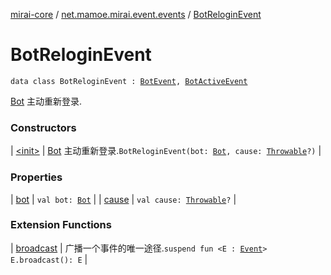 [mirai-core](../../index.md) / [net.mamoe.mirai.event.events](../index.md) / [BotReloginEvent](./index.md)

# BotReloginEvent

`data class BotReloginEvent : `[`BotEvent`](../-bot-event/index.md)`, `[`BotActiveEvent`](../-bot-active-event.md)

[Bot](../../net.mamoe.mirai/-bot/index.md) 主动重新登录.

### Constructors

| [&lt;init&gt;](-init-.md) | [Bot](../../net.mamoe.mirai/-bot/index.md) 主动重新登录.`BotReloginEvent(bot: `[`Bot`](../../net.mamoe.mirai/-bot/index.md)`, cause: `[`Throwable`](https://kotlinlang.org/api/latest/jvm/stdlib/kotlin/-throwable/index.html)`?)` |

### Properties

| [bot](bot.md) | `val bot: `[`Bot`](../../net.mamoe.mirai/-bot/index.md) |
| [cause](cause.md) | `val cause: `[`Throwable`](https://kotlinlang.org/api/latest/jvm/stdlib/kotlin/-throwable/index.html)`?` |

### Extension Functions

| [broadcast](../../net.mamoe.mirai.event/broadcast.md) | 广播一个事件的唯一途径.`suspend fun <E : `[`Event`](../../net.mamoe.mirai.event/-event.md)`> E.broadcast(): E` |


